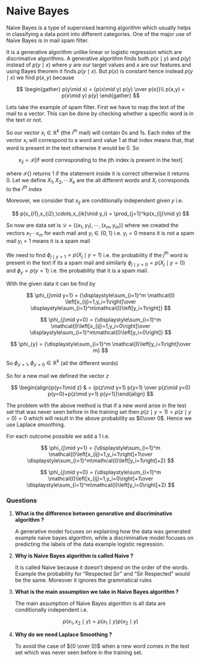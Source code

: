 # Naive Bayes

Naive Bayes is a type of supervised learning algorithm which usually helps in classifying a data point into different categories. One of the major use of Naive Bayes is in mail spam filter.

It is a generative algorithm unlike linear or logistic regression which are discrimative algorithms. A generative algorithm finds both $p(x \mid y)$ and $p(y)$ instead of $p(y\mid x)$ where $y$ are our target values and $x$ are our features and using Bayes theorem it finds $p(y \mid x)$. But $p(x)$ is constant hence instead  $p(y\mid x)$ we find $p(x,y)$ because

$$
\begin{gather}
p(y\mid x) = {p(x\mid y) p(y) \over p(x)}\\
p(x,y) = p(x\mid y) p(y)
\end{gather}
$$

 

Lets take the example of spam filter. First we have to map the text of the mail to a vector. This can be done by checking whether a specific word is in the text or not. 

So our vector $x_i \in\mathbb{R}^k$ (the $i^{th}$ mail) will contain $0$s and $1$s. Each index of the vector $x_i$ will correspond to a word and value $1$ at that index means that, that word is present in the text otherwise it would be $0$.  So

$$
x_{ij} = \mathcal{I} \left[\text{if word corresponding to the j{th} index is present in the text}\right]
$$

where $\mathcal{I}\{\}$ returns $1$ if the statement inside it is correct otherwise it returns $0$. Let we define $X_1,X_2,\cdots X_k$ are the all different words and $X_i$ corresponds to the $i^{th}$ index

Moreover, we consider that $x_{ij}$ are conditionally independent given $y$ i.e. 

$$
p(x_{i1},x_{i2},\cdots,x_{ik}\mid y_i) = \prod_{j=1}^kp(x_{ij}\mid y)
$$

So now are data set is $\mathcal{D} = \{(x_1,y_1),\cdots,(x_m,y_m)\}$ where we created the vectors $x_1 \cdots x_m$ for each mail and $y_i\in \{0,1\}$ i.e. $y_i=0$ means it is not a spam mail $y_i=1$ means it is a spam mail

We need to find $\phi_{j\mid y=1}=p(X_j\mid y=1)$ i.e. the probability if the $j^{th}$ word is present in the text if its a spam mail and similarly $\phi_{j\mid y=0}=p(X_j \mid y=0)$ and  $\phi_{y}=p(y=1)$ i.e. the probability that it is a spam mail.

With the given data it can be find by  

$$
\phi_{j\mid y=1} = {\displaystyle\sum_{i=1}^m \mathcal{I} \left[x_{ij}=1,y_i=1\right]\over \displaystyle\sum_{i=1}^m\mathcal{I}\left[y_i=1\right]}
$$

$$
\phi_{j\mid y=0} = {\displaystyle\sum_{i=1}^m \mathcal{I}\left[x_{ij}=1,y_i=0\right]\over \displaystyle\sum_{i=1}^m\mathcal{I}\left[y_i=0\right]}
$$

$$
\phi_{y} = {\displaystyle\sum_{i=1}^m \mathcal{I}\left[y_i=1\right]\over m}
$$

So $\phi_{y=1},\phi_{y=0}\in \mathbb{R}^k$ (all the different words) 

So for a new mail we defined the vector $z$  

$$
\begin{align}p(y=1\mid z) & = {p(z\mid y=1) p(y=1) \over p(z\mid y=0) p(y=0)+p(z\mid y=1) p(y=1)}\end{align} 
$$

The problem with the above method is that if a new word arise in the test set that was never seen before in the training set then $p(z\mid y=1)=p(z\mid y=0) = 0$ which will result in the above probability as $0\over 0$. Hence we use Laplace smoothing.

For each outcome possible we add a $1$ i.e. 

$$
\phi_{j\mid y=1} = {\displaystyle\sum_{i=1}^m \mathcal{I}\left[x_{ij}=1,y_i=1\right]+1\over \displaystyle\sum_{i=1}^m\mathcal{I}\left[y_i=1\right]+2}
$$

$$
\phi_{j\mid y=0} = {\displaystyle\sum_{i=1}^m \mathcal{I}\left[x_{ij}=1,y_i=0\right]+1\over \displaystyle\sum_{i=1}^m\mathcal{I}\left[y_i=0\right]+2}
$$

### Questions

1. **What is the difference between generative and discriminative algorithm ?**
    
    A generative model focuses on explaining how the data was generated example naive bayes algorithm, while a discriminative model focuses on predicting the labels of the data example logistic regression.
    
2. **Why is Naive Bayes algorithm is called Naive ?**
    
    It is called Naive because it doesn’t depend on the order of the words. Example the probability for “Respected Sir” and “Sir Respected” would be the same. Moreover it ignores the grammatical rules
    
3. **What is the main assumption we take in Naive Bayes algorithm ?**
    
    The main assumption of Naive Bayes algorithm is all data are conditionally independent i.e. 
    
 $$
 p(x_1,x_2\mid y) = p(x_1\mid y)p(x_2\mid y)
 $$
    
4. **Why do we need Laplace Smoothing ?**
    
    To avoid the case of ${0 \over 0}$ when a new word comes in the test set which was never seen before in the training set.
